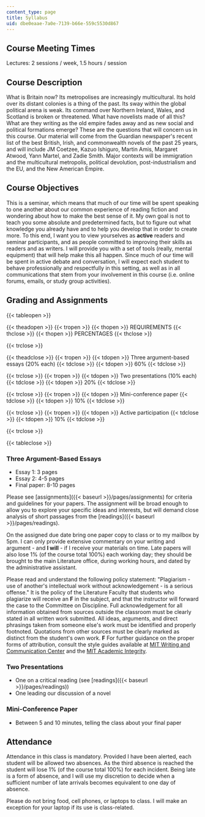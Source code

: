 ```yaml
---
content_type: page
title: Syllabus
uid: dbe0eaae-7a0e-7139-b66e-559c5530d867
---
```


Course Meeting Times
--------------------

Lectures: 2 sessions / week, 1.5 hours / session

Course Description
------------------

What is Britain now? Its metropolises are increasingly multicultural. Its hold over its distant colonies is a thing of the past. Its sway within the global political arena is weak. Its command over Northern Ireland, Wales, and Scotland is broken or threatened. What have novelists made of all this? What are they writing as the old empire fades away and as new social and political formations emerge? These are the questions that will concern us in this course. Our material will come from the Guardian newspaper's recent list of the best British, Irish, and commonwealth novels of the past 25 years, and will include JM Coetzee, Kazuo Ishiguro, Martin Amis, Margaret Atwood, Yann Martel, and Zadie Smith. Major contexts will be immigration and the multicultural metropolis, political devolution, post-industrialism and the EU, and the New American Empire.

Course Objectives
-----------------

This is a seminar, which means that much of our time will be spent speaking to one another about our common experience of reading fiction and wondering about how to make the best sense of it. My own goal is not to teach you some absolute and predetermined facts, but to figure out what knowledge you already have and to help you develop that in order to create more. To this end, I want you to view yourselves as **active** readers and seminar participants, and as people committed to improving their skills as readers and as writers. I will provide you with a set of tools (really, mental equipment) that will help make this all happen. Since much of our time will be spent in active debate and conversation, I will expect each student to behave professionally and respectfully in this setting, as well as in all communications that stem from your involvement in this course (i.e. online forums, emails, or study group activities).

Grading and Assignments
-----------------------

{{< tableopen >}}


{{< theadopen >}}
{{< tropen >}}
{{< thopen >}}
REQUIREMENTS
{{< thclose >}}
{{< thopen >}}
PERCENTAGES
{{< thclose >}}

{{< trclose >}}

{{< theadclose >}}
{{< tropen >}}
{{< tdopen >}}
Three argument-based essays (20% each)
{{< tdclose >}}
{{< tdopen >}}
60%
{{< tdclose >}}

{{< trclose >}}
{{< tropen >}}
{{< tdopen >}}
Two presentations (10% each)
{{< tdclose >}}
{{< tdopen >}}
20%
{{< tdclose >}}

{{< trclose >}}
{{< tropen >}}
{{< tdopen >}}
Mini-conference paper
{{< tdclose >}}
{{< tdopen >}}
10%
{{< tdclose >}}

{{< trclose >}}
{{< tropen >}}
{{< tdopen >}}
Active participation
{{< tdclose >}}
{{< tdopen >}}
10%
{{< tdclose >}}

{{< trclose >}}

{{< tableclose >}}

### Three Argument-Based Essays

*   Essay 1: 3 pages
*   Essay 2: 4-5 pages
*   Final paper: 8-10 pages

Please see [assignments]({{< baseurl >}}/pages/assignments) for criteria and guidelines for your papers. The assignment will be broad enough to allow you to explore your specific ideas and interests, but will demand close analysis of short passages from the [readings]({{< baseurl >}}/pages/readings).

On the assigned due date bring one paper copy to class or to my mailbox by 5pm. I can only provide extensive commentary on your writing and argument - and **I will** - if I receive your materials on time. Late papers will also lose 1% (of the course total 100%) each working day; they should be brought to the main Literature office, during working hours, and dated by the administrative assistant.

Please read and understand the following policy statement: "Plagiarism - use of another's intellectual work without acknowledgement - is a serious offense." It is the policy of the Literature Faculty that students who plagiarize will receive an **F** in the subject, and that the instructor will forward the case to the Committee on Discipline. Full acknowledgement for all information obtained from sources outside the classroom must be clearly stated in all written work submitted. All ideas, arguments, and direct phrasings taken from someone else's work must be identified and properly footnoted. Quotations from other sources must be clearly marked as distinct from the student's own work. **F** For further guidance on the proper forms of attribution, consult the style guides available at [MIT Writing and Communication Center](http://web.mit.edu/writing/index.html) and the [MIT Academic Integrity](http://web.mit.edu/academicintegrity/).

### Two Presentations

*   One on a critical reading (see [readings]({{< baseurl >}}/pages/readings))
*   One leading our discussion of a novel

### Mini-Conference Paper

*   Between 5 and 10 minutes, telling the class about your final paper

Attendance
----------

Attendance in this class is mandatory. Provided I have been alerted, each student will be allowed two absences. As the third absence is reached the student will lose 1% (of the course total 100%) for each incident. Being late is a form of absence, and I will use my discretion to decide when a sufficient number of late arrivals becomes equivalent to one day of absence.

Please do not bring food, cell phones, or laptops to class. I will make an exception for your laptop if its use is class-related.